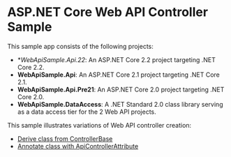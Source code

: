 # ASP.NET Core Web API Controller Sample

This sample app consists of the following projects:

- **WebApiSample.Api.22*: An ASP.NET Core 2.2 project targeting .NET Core 2.2.
- **WebApiSample.Api**: An ASP.NET Core 2.1 project targeting .NET Core 2.1.
- **WebApiSample.Api.Pre21**: An ASP.NET Core 2.0 project targeting .NET Core 2.0.
- **WebApiSample.DataAccess**: A .NET Standard 2.0 class library serving as a data access tier for the 2 Web API projects.

This sample illustrates variations of Web API controller creation:

- [Derive class from ControllerBase](https://docs.microsoft.com/aspnet/core/web-api#derive-class-from-controllerbase)
- [Annotate class with ApiControllerAttribute](https://docs.microsoft.com/aspnet/core/web-api#annotate-class-with-apicontrollerattribute)
